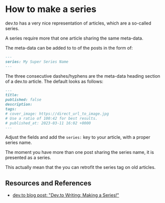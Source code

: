 # How to make a series

dev.to has a very nice representation of articles, which are a so-called series.

A series require more that one article sharing the same meta-data.

The meta-data can be added to to of the posts in the form of:

```markdown
---
series: My Super Series Name
---
```

The three consecutive dashes/hyphens are the meta-data heading section of a dev.to article. The default looks as follows:

```markdown
---
title:
published: false
description:
tags:
# cover_image: https://direct_url_to_image.jpg
# Use a ratio of 100:42 for best results.
# published_at: 2023-03-11 16:02 +0000
---
```

Adjust the fields and add the `series:` key to your article, with a proper series name.

The moment you have more than one post sharing the series name, it is presented as a series.

This actually mean that the you can retrofit the series tag on old articles.

## Resources and References

- [dev.to blog post: "Dev.to Writing: Making a Series!"](https://dev.to/kallmanation/dev-to-writing-making-a-series-3h79)
